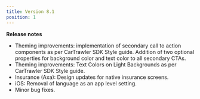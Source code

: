 ```yaml
---
title: Version 8.1
position: 1
---
```


**Release notes**
<ul>
<li>Theming improvements: implementation of secondary call to action components as per CarTrawler SDK Style guide. Addition of two optional properties for background color and text color to all secondary CTAs.</li>
<li>Theming improvements: Text Colors on Light Backgrounds as per CarTrawler SDK Style guide.</li>
<li>Insurance (Axa): Design updates for native insurance screens.</li>
<li>iOS: Removal of language as an app level setting.</li>
<li>Minor bug fixes.</li>
</ul>
